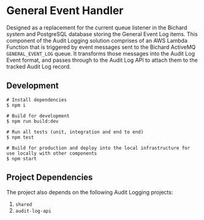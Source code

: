 # General Event Handler

Designed as a replacement for the current queue listener in the Bichard system and PostgreSQL database storing the General Event Log items. This component of the Audit Logging solution comprises of an AWS Lambda Function that is triggered by event messages sent to the Bichard ActiveMQ `GENERAL_EVENT_LOG` queue. It transforms those messages into the Audit Log Event format, and passes through to the Audit Log API to attach them to the tracked Audit Log record.

## Development

```shell
# Install dependencies
$ npm i

# Build for development
$ npm run build:dev

# Run all tests (unit, integration and end to end)
$ npm test

# Build for production and deploy into the local infrastructure for use locally with other components
$ npm start
```

## Project Dependencies

The project also depends on the following Audit Logging projects:

1. `shared`
2. `audit-log-api`
